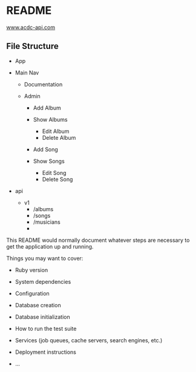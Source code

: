 # README

www.acdc-api.com

## File Structure

- App
- Main Nav

  - Documentation
  - Admin

    - Add Album
    - Show Albums

      - Edit Album
      - Delete Album

    - Add Song
    - Show Songs
      - Edit Song
      - Delete Song

- api
  - v1
    <!-- Tables -->
    - /albums
    - /songs
    - /musicians
    -

This README would normally document whatever steps are necessary to get the
application up and running.

Things you may want to cover:

- Ruby version

- System dependencies

- Configuration

- Database creation

- Database initialization

- How to run the test suite

- Services (job queues, cache servers, search engines, etc.)

- Deployment instructions

- ...
